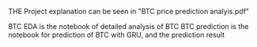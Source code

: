 THE Project explanation can be seen in "BTC price prediction analyis.pdf"

BTC EDA is the notebook of detailed analysis of BTC
BTC prediction is the notebook for prediction of BTC with GRU, and the prediction result
